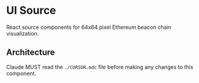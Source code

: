 # UI Source

React source components for 64x64 pixel Ethereum beacon chain visualization.

## Architecture  
Claude MUST read the `./CURSOR.mdc` file before making any changes to this component.